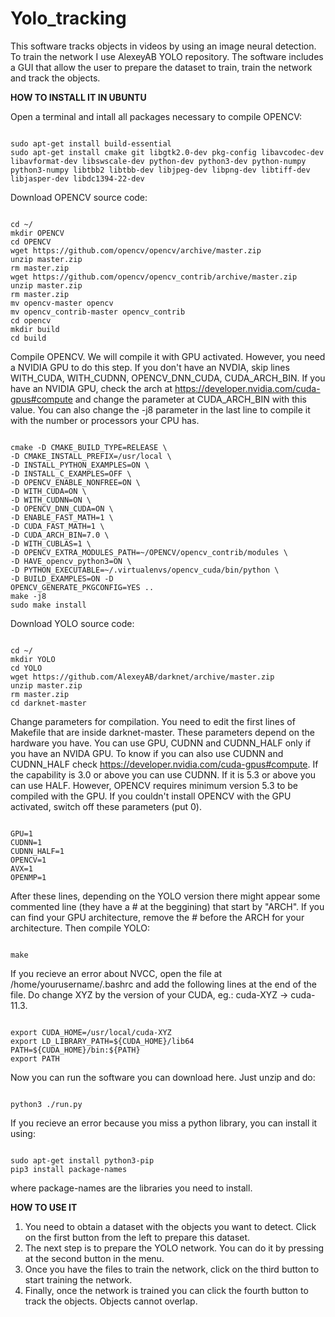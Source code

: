 # Yolo_tracking

This software tracks objects in videos by using an image neural detection. To train the network I use AlexeyAB YOLO repository. The software includes a GUI that allow the user to prepare the dataset to train, train the network and track the objects.

**HOW TO INSTALL IT IN UBUNTU**

Open a terminal and intall all packages necessary to compile OPENCV:
<pre><code>
sudo apt-get install build-essential
sudo apt-get install cmake git libgtk2.0-dev pkg-config libavcodec-dev libavformat-dev libswscale-dev python-dev python3-dev python-numpy python3-numpy libtbb2 libtbb-dev libjpeg-dev libpng-dev libtiff-dev libjasper-dev libdc1394-22-dev
</pre></code>

Download OPENCV source code:
<pre><code>
cd ~/
mkdir OPENCV
cd OPENCV
wget https://github.com/opencv/opencv/archive/master.zip
unzip master.zip
rm master.zip
wget https://github.com/opencv/opencv_contrib/archive/master.zip
unzip master.zip
rm master.zip
mv opencv-master opencv
mv opencv_contrib-master opencv_contrib
cd opencv
mkdir build
cd build
</pre></code>

Compile OPENCV. We will compile it with GPU activated. However, you need a NVIDIA GPU to do this step. If you don't have an NVDIA, skip lines WITH_CUDA, WITH_CUDNN, OPENCV_DNN_CUDA, CUDA_ARCH_BIN. If you have an NVIDIA GPU, check the arch at https://developer.nvidia.com/cuda-gpus#compute and change the parameter at CUDA_ARCH_BIN with this value. You can also change the -j8 parameter in the last line to compile it with the number or processors your CPU has.

<pre><code>
cmake -D CMAKE_BUILD_TYPE=RELEASE \
-D CMAKE_INSTALL_PREFIX=/usr/local \
-D INSTALL_PYTHON_EXAMPLES=ON \
-D INSTALL_C_EXAMPLES=OFF \
-D OPENCV_ENABLE_NONFREE=ON \
-D WITH_CUDA=ON \
-D WITH_CUDNN=ON \
-D OPENCV_DNN_CUDA=ON \
-D ENABLE_FAST_MATH=1 \
-D CUDA_FAST_MATH=1 \
-D CUDA_ARCH_BIN=7.0 \
-D WITH_CUBLAS=1 \
-D OPENCV_EXTRA_MODULES_PATH=~/OPENCV/opencv_contrib/modules \
-D HAVE_opencv_python3=ON \
-D PYTHON_EXECUTABLE=~/.virtualenvs/opencv_cuda/bin/python \
-D BUILD_EXAMPLES=ON -D
OPENCV_GENERATE_PKGCONFIG=YES ..
make -j8
sudo make install
</pre></code>

Download YOLO source code:
<pre><code>
cd ~/
mkdir YOLO
cd YOLO
wget https://github.com/AlexeyAB/darknet/archive/master.zip
unzip master.zip
rm master.zip
cd darknet-master
</pre></code>

Change parameters for compilation. You need to edit the first lines of Makefile that are inside darknet-master. These parameters depend on the hardware you have. You can use GPU, CUDNN and CUDNN_HALF only if you have an NVIDA GPU. To know if you can also use CUDNN and CUDNN_HALF check https://developer.nvidia.com/cuda-gpus#compute. If the capability is 3.0 or above you can use CUDNN. If it is 5.3 or above you can use HALF. However, OPENCV requires minimum version 5.3 to be compiled with the GPU. If you couldn't install OPENCV with the GPU activated, switch off these parameters (put 0).
<pre><code>
GPU=1
CUDNN=1
CUDNN_HALF=1
OPENCV=1
AVX=1
OPENMP=1
</pre></code>
After these lines, depending on the YOLO version there might appear some commented line (they have a # at the beggining) that start by "ARCH". If you can find your GPU architecture, remove the # before the ARCH for your architecture. Then compile YOLO:
<pre><code>
make
</pre></code>

If you recieve an error about NVCC, open the file at /home/yourusername/.bashrc and add the following lines at the end of the file. Do change XYZ by the version of your CUDA, eg.: cuda-XYZ -> cuda-11.3.
<pre><code>
export CUDA_HOME=/usr/local/cuda-XYZ
export LD_LIBRARY_PATH=${CUDA_HOME}/lib64
PATH=${CUDA_HOME}/bin:${PATH}
export PATH
</pre></code>

Now you can run the software you can download here. Just unzip and do:
<pre><code>
python3 ./run.py
</pre></code>

If you recieve an error because you miss a python library, you can install it using:

<pre><code>
sudo apt-get install python3-pip
pip3 install package-names
</pre></code>

where package-names are the libraries you need to install.

**HOW TO USE IT**

1) You need to obtain a dataset with the objects you want to detect. Click on the first button from the left to prepare this dataset. 
2) The next step is to prepare the YOLO network. You can do it by pressing at the second button in the menu. 
3) Once you have the files to train the network, click on the third button to start training the network.
4) Finally, once the network is trained you can click the fourth button to track the objects. Objects cannot overlap.
